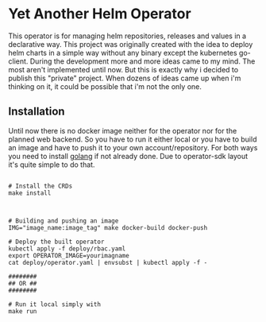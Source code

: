 # Yet Another Helm Operator 

This operator is for managing helm repositories, releases and values in a declarative way. This project was originally created with the idea to deploy helm charts in a simple way without any binary except the kubernetes go-client. During the development more and more ideas came to my mind. The most aren't implemented until now. But this is exactly why i decided to publish this "private" project. When dozens of ideas came up when i'm thinking on it, it could be possible that i'm not the only one.


## Installation

Until now there is no docker image neither for the operator nor for the planned web backend. So you have to run it either local or you have to build an image and have to push it to your own account/repository. For both ways you need to install [golang](https://golang.org/doc/install) if not already done. Due to operator-sdk layout it's quite simple to do that.

```

# Install the CRDs
make install



# Building and pushing an image
IMG="image_name:image_tag" make docker-build docker-push

# Deploy the built operator
kubectl apply -f deploy/rbac.yaml
export OPERATOR_IMAGE=yourimagname
cat deploy/operator.yaml | envsubst | kubectl apply -f -

########
## OR ##
########

# Run it local simply with
make run

```
